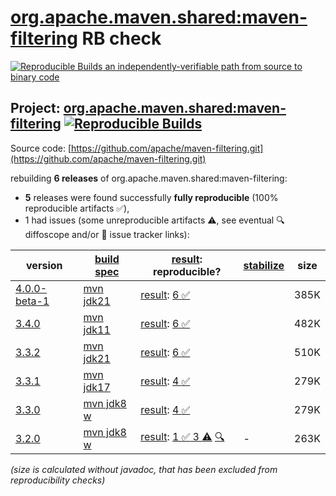 [org.apache.maven.shared:maven-filtering](https://central.sonatype.com/artifact/org.apache.maven.shared/maven-filtering/versions) RB check
=======

[![Reproducible Builds](https://reproducible-builds.org/images/logos/rb.svg) an independently-verifiable path from source to binary code](https://reproducible-builds.org/)

## Project: [org.apache.maven.shared:maven-filtering](https://central.sonatype.com/artifact/org.apache.maven.shared/maven-filtering/versions) [![Reproducible Builds](https://img.shields.io/endpoint?url=https://raw.githubusercontent.com/jvm-repo-rebuild/reproducible-central/master/content/org/apache/maven/shared/maven-filtering/badge.json)](https://github.com/jvm-repo-rebuild/reproducible-central/blob/master/content/org/apache/maven/shared/maven-filtering/README.md)

Source code: [https://github.com/apache/maven-filtering.git](https://github.com/apache/maven-filtering.git)

rebuilding **6 releases** of org.apache.maven.shared:maven-filtering:
- **5** releases were found successfully **fully reproducible** (100% reproducible artifacts :white_check_mark:),
- 1 had issues (some unreproducible artifacts :warning:, see eventual :mag: diffoscope and/or :memo: issue tracker links):

| version | [build spec](/BUILDSPEC.md) | [result](https://reproducible-builds.org/docs/jvm/): reproducible? | [stabilize](https://github.com/google/oss-rebuild/blob/main/cmd/stabilize/README.md) | size |
| -- | --------- | ------ | ------ | -- |
| [4.0.0-beta-1](https://central.sonatype.com/artifact/org.apache.maven.shared/maven-filtering/4.0.0-beta-1/pom) | [mvn jdk21](maven-filtering-4.0.0-beta-1.buildspec) | [result](maven-filtering-4.0.0-beta-1.buildinfo): [6 :white_check_mark: ](maven-filtering-4.0.0-beta-1.buildcompare) | | 385K |
| [3.4.0](https://central.sonatype.com/artifact/org.apache.maven.shared/maven-filtering/3.4.0/pom) | [mvn jdk11](maven-filtering-3.4.0.buildspec) | [result](maven-filtering-3.4.0.buildinfo): [6 :white_check_mark: ](maven-filtering-3.4.0.buildcompare) | | 482K |
| [3.3.2](https://central.sonatype.com/artifact/org.apache.maven.shared/maven-filtering/3.3.2/pom) | [mvn jdk21](maven-filtering-3.3.2.buildspec) | [result](maven-filtering-3.3.2.buildinfo): [6 :white_check_mark: ](maven-filtering-3.3.2.buildcompare) | | 510K |
| [3.3.1](https://central.sonatype.com/artifact/org.apache.maven.shared/maven-filtering/3.3.1/pom) | [mvn jdk17](maven-filtering-3.3.1.buildspec) | [result](maven-filtering-3.3.1.buildinfo): [4 :white_check_mark: ](maven-filtering-3.3.1.buildcompare) | | 279K |
| [3.3.0](https://central.sonatype.com/artifact/org.apache.maven.shared/maven-filtering/3.3.0/pom) | [mvn jdk8 w](maven-filtering-3.3.0.buildspec) | [result](maven-filtering-3.3.0.buildinfo): [4 :white_check_mark: ](maven-filtering-3.3.0.buildcompare) | | 279K |
| [3.2.0](https://central.sonatype.com/artifact/org.apache.maven.shared/maven-filtering/3.2.0/pom) | [mvn jdk8 w](maven-filtering-3.2.0.buildspec) | [result](maven-filtering-3.2.0.buildinfo): [1 :white_check_mark:  3 :warning:](maven-filtering-3.2.0.buildcompare) [:mag:](maven-filtering-3.2.0.diffoscope) | - | 263K |

<i>(size is calculated without javadoc, that has been excluded from reproducibility checks)</i>
